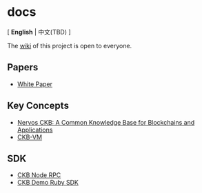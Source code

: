# docs

\[ **English** | 中文(TBD) \]

The [wiki](https://github.com/nervosnetwork/docs/wiki) of this project is open to everyone.

## Papers

- [White Paper](https://github.com/nervosnetwork/rfcs/blob/master/rfcs/0002-ckb/0002-ckb.md)

## Key Concepts

- [Nervos CKB: A Common Knowledge Base for Blockchains and Applications](https://github.com/nervosnetwork/rfcs/blob/master/rfcs/0002-ckb/0002-ckb.md)
- [CKB-VM](https://github.com/nervosnetwork/rfcs/blob/master/rfcs/0003-ckb-vm/0003-ckb-vm.md)

## SDK

- [CKB Node RPC](https://github.com/nervosnetwork/ckb/blob/develop/rpc/doc.md)
- [CKB Demo Ruby SDK](https://github.com/nervosnetwork/ckb-demo-ruby-sdk#how-to-use)
